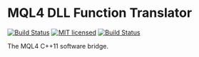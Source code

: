 # MQL4 DLL Function Translator

[![Build Status](https://travis-ci.org/mcqueen256/mql4dllft.svg?branch=master)](https://travis-ci.org/mcqueen256/mql4dllft)
[![MIT licensed](https://img.shields.io/badge/license-MIT-blue.svg)](https://raw.githubusercontent.com/mcqueen256/mql4dllft/master/LICENSE)
[![Build Status](https://landscape.io/github/mcqueen256/mql4dllft/master/landscape.svg?style=flat)](https://landscape.io/github/mcqueen256/mql4dllft)

The MQL4 C++11 software bridge.
